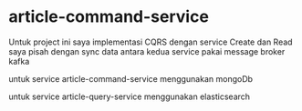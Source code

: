 # article-command-service

Untuk project ini saya implementasi CQRS dengan service Create dan Read saya pisah dengan sync data antara kedua service pakai message broker kafka

untuk service article-command-service menggunakan mongoDb

untuk service article-query-service menggunakan elasticsearch